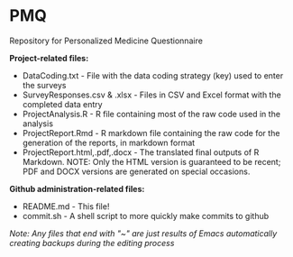 # PMQ

Repository for Personalized Medicine Questionnaire 


**Project-related files:** 

* DataCoding.txt - File with the data coding strategy (key) used to enter the surveys
* SurveyResponses.csv & .xlsx - Files in CSV and Excel format with the completed data entry
* ProjectAnalysis.R - R file containing most of the raw code used in the analysis
* ProjectReport.Rmd - R markdown file containing the raw code for the generation of the reports, in markdown format
* ProjectReport.html,.pdf,.docx - The translated final outputs of R Markdown. NOTE: Only the HTML version is guaranteed to be recent; PDF and DOCX versions are generated on special occasions.

**Github administration-related files:**

* README.md - This file!
* commit.sh - A shell script to more quickly make commits to github

*Note: Any files that end with "~" are just results of Emacs automatically creating backups during the editing process*